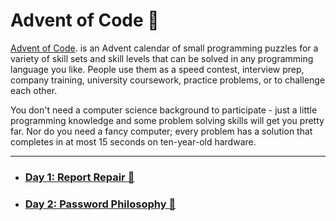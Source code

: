 # Advent of Code :christmas_tree:
[Advent of Code](https://adventofcode.com/). is an Advent calendar of small programming puzzles for a variety of skill sets and skill levels that can be solved in any programming language you like. People use them as a speed contest, interview prep, company training, university coursework, practice problems, or to challenge each other.

You don't need a computer science background to participate - just a little programming knowledge and some problem solving skills will get you pretty far. Nor do you need a fancy computer; every problem has a solution that completes in at most 15 seconds on ten-year-old hardware.
____
* ### [Day 1: Report Repair :palm_tree:](https://github.com/ONsistems/advent-code/tree/main/2020/1)
* ### [Day 2: Password Philosophy :key:](https://github.com/ONsistems/advent-code/tree/main/2020/2)
